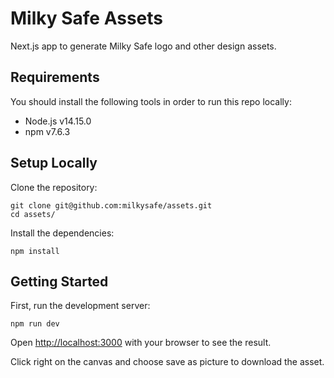 # Milky Safe Assets

Next.js app to generate Milky Safe logo and other design assets.

## Requirements

You should install the following tools in order to run this repo locally:

-   Node.js v14.15.0
-   npm v7.6.3

## Setup Locally

Clone the repository:

    git clone git@github.com:milkysafe/assets.git
    cd assets/

Install the dependencies:

    npm install

## Getting Started

First, run the development server:

    npm run dev

Open [http://localhost:3000](http://localhost:3000) with your browser to see the
result.

Click right on the canvas and choose save as picture to download the asset.
